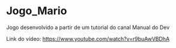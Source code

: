 # Jogo_Mario
 Jogo desenvolvido a partir de um tutorial do canal Manual do Dev

Link do vídeo: https://www.youtube.com/watch?v=r9buAwVBDhA
